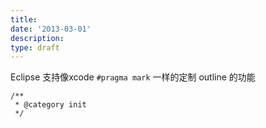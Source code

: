 ```yaml
---
title: 
date: '2013-03-01'
description:
type: draft
---
```


Eclipse 支持像xcode `#pragma mark` 一样的定制 outline 的功能

	/**
	 * @category init
	 */

